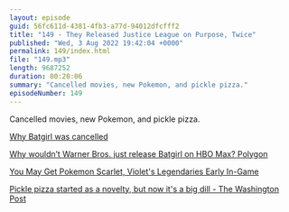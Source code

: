 ```yaml
---
layout: episode
guid: 56fc611d-4381-4fb3-a77d-94012dfcfff2
title: "149 - They Released Justice League on Purpose, Twice"
published: "Wed, 3 Aug 2022 19:42:04 +0000"
permalink: 149/index.html
file: "149.mp3"
length: 9687252
duration: 00:20:06
summary: "Cancelled movies, new Pokemon, and pickle pizza."
episodeNumber: 149
---
```


Cancelled movies, new Pokemon, and pickle pizza.

[Why Batgirl was cancelled](https://www.digitalspy.com/movies/a40791844/batgirl-movie-cancelled-why/)

[Why wouldn’t Warner Bros. just release Batgirl on HBO Max? Polygon](https://www.polygon.com/23290387/batgirl-hbo-max-canceled-streaming-movies)

[You May Get Pokemon Scarlet, Violet's Legendaries Early In-Game](https://kotaku.com/pokemon-scarlet-violet-legendaries-motorcycle-switch-1849362675)

[Pickle pizza started as a novelty, but now it's a big dill - The Washington Post](https://www.washingtonpost.com/food/2022/07/31/pickles-are-pizza-topping-you-didnt-know-you-needed/)
